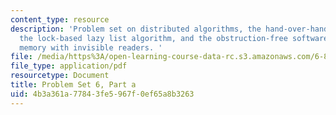```yaml
---
content_type: resource
description: 'Problem set on distributed algorithms, the hand-over-hand locking algorithm,
  the lock-based lazy list algorithm, and the obstruction-free software transactional
  memory with invisible readers. '
file: /media/https%3A/open-learning-course-data-rc.s3.amazonaws.com/6-852j-distributed-algorithms-fall-2009/4b3a361a77843fe5967f0ef65a8b3263_MIT6_852JF09_pset6a.pdf
file_type: application/pdf
resourcetype: Document
title: Problem Set 6, Part a
uid: 4b3a361a-7784-3fe5-967f-0ef65a8b3263
---
```

